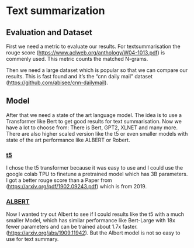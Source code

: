 # Text summarization 

## Evaluation and Dataset
First we need a metric to evaluate our results. For textsummarisation the rouge score (https://www.aclweb.org/anthology/W04-1013.pdf) is commenly used. This metric counts the matched N-grams. 

Then we need a large dataset which is popular so that we can compare our results. This is fast found and it’s the “cnn daily mail” dataset (https://github.com/abisee/cnn-dailymail).

## Model
After that we need a state of the art language model. The idea is to use a Transformer like Bert to get good results for text summarisation. Now we have a lot to choose from: There is Bert, GPT2, XLNET and many more. There are also higher scaled version like the t5 or even smaller models with state of the art performance like ALBERT or Robert.

### [t5](t5)
I chose the t5 transformer because it was easy to use and I could use the google colab TPU to finetune a pretrained model which has 3B parameters. I got a better rouge score than a Paper from (https://arxiv.org/pdf/1902.09243.pdf) which is from 2019.

### [ALBERT](albert)
Now I wanted try out Albert to see if I could results like the t5 with a much smaller Model, which has similar performance like Bert-Large with 18x fewer parameters and can be trained about 1.7x faster. (https://arxiv.org/abs/1909.11942). But the Albert model is not so easy to use for text summary. 



